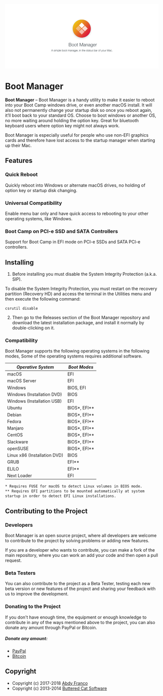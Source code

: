 ![Boot Manager](./src/assets/banner.jpg)

# Boot Manager

**Boot Manager** – Boot Manager is a handy utility to make it easier to reboot into your Boot Camp
windows drive, or even another macOS install. It will also not permanently change your startup disk
so once you reboot again, it’ll boot back to your standard OS. Choose to boot windows or another OS,
no more waiting around holding the option key. Great for bluetooth keyboard users where option key
might not always work.

Boot Manager is especially useful for people who use non-EFI graphics cards and therefore have
lost access to the startup manager when starting up their Mac.

## Features
### Quick Reboot
Quickly reboot into Windows or alternate macOS drives, no holding of option key or startup disk changing.

### Universal Compatibility
Enable menu bar only and have quick access to rebooting to your other operating systems, like Windows.

### Boot Camp on PCI-e SSD and SATA Controllers
Support for Boot Camp in EFI mode on PCI-e SSDs and SATA PCI-e controllers.

## Installing
1. Before installing you must disable the System Integrity Protection (a.k.a. SIP).

To disable the System Integrity Protection, you must restart on the recovery partition (Recovery HD) and
access the terminal in the Utilities menu and then execute the following command:

```
csrutil disable
```

2. Then go to the Releases section of the Boot Manager repository and download the latest installation
package, and install it normally by double-clicking on it.

### Compatibility
Boot Manager supports the following operating systems in the following modes, Some of the operating systems
requires additional software.

| *Operative System*           | *Boot Modes* |
|------------------------------|--------------|
| macOS                        | EFI          |
| macOS Server                 | EFI          |
| Windows                      | BIOS, EFI    |
| Windows (Installation DVD)   | BIOS         |
| Windows (Installation USB)   | EFI          |
| Ubuntu                       | BIOS*, EFI** |
| Debian                       | BIOS*, EFI** |
| Fedora                       | BIOS*, EFI** |
| Manjaro                      | BIOS*, EFI** |
| CentOS                       | BIOS*, EFI** |
| Slackware                    | BIOS*, EFI** |
| openSUSE                     | BIOS*, EFI** |
| Linux x86 (Installation DVD) | BIOS         |
| GRUB                         | EFI**        |
| ELILO                        | EFI**        |
| Next Loader                  | EFI          |

```
* Requires FUSE for macOS to detect Linux volumes in BIOS mode.
** Requires EFI partitions to be mounted automatically at system startup in order to detect EFI Linux installations.
```

## Contributing to the Project
### Developers
Boot Manager is an open source project, where all developers are welcome to contribute to the project by
solving problems or adding new features.

If you are a developer who wants to contribute, you can make a fork of the main repository, where you
can work an add your code and then open a pull request.

### Beta Testers
You can also contribute to the project as a Beta Tester, testing each new beta version or new features
of the project and sharing your feedback with us to improve the development.

### Donating to the Project
If you don't have enough time, the equipment or enough knowledge to contribute in any of the ways
mentioned above to the project, you can also donate any amount through PayPal or Bitcoin.

##### Donate any amount:
 - [PayPal](https://www.paypal.me/abdyfranco)
 - [Bitcoin](https://www.blockchain.com/btc/payment_request?address=1LMLf1JDouaeEwpUxsH6PpFptYM4LB7b9B)

## Copyright
- Copyright (c) 2017-2018 [Abdy Franco](http://abdyfran.co/)
- Copyright (c) 2013-2014 [Buttered Cat Software](http://buttered-cat.com)
